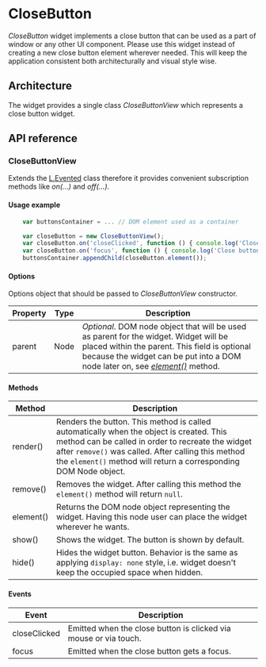 # CloseButton

*CloseButton* widget implements a close button that can be used as a part of window or any other UI component. Please use this widget instead of creating a new close button element wherever needed. This will keep the application consistent both architecturally and visual style wise.

## Architecture

The widget provides a single class *CloseButtonView* which represents a close button widget.

## API reference

### CloseButtonView

Extends the [L.Evented](https://leafletjs.com/reference-1.0.0.html#evented) class therefore it provides convenient subscription methods like *on(...)* and *off(...)*.

#### Usage example

```javascript
    var buttonsContainer = ... // DOM element used as a container

    var closeButton = new CloseButtonView();
    var closeButton.on('closeClicked', function () { console.log('Close button clicked by mouse or by touch'); } );
    var closeButton.on('focus', function () { console.log('Close button focused.'); } );
    buttonsContainer.appendChild(closeButton.element());
```

#### Options
Options object that should be passed to *CloseButtonView* constructor.

| Property | Type | Description |
|---|---|---|
| parent | Node | *Optional*. DOM node object that will be used as parent for the widget. Widget will be placed within the parent. This field is optional because the widget can be put into a DOM node later on, see *[element()](#methods)* method. |

#### Methods <a name="methods"></a>

| Method | Description |
|---|---|
| render() | Renders the button. This method is called automatically when the object is created. This method can be called in order to recreate the widget after `remove()` was called. After calling this method the `element()` method will return a corresponding DOM Node object. |
| remove() | Removes the widget. After calling this method the `element()` method will return `null`. |
| element() | Returns the DOM node object representing the widget. Having this node user can place the widget wherever he wants. |
| show() | Shows the widget. The button is shown by default.  |
| hide() | Hides the widget button. Behavior is the same as applying `display: none` style, i.e. widget doesn't keep the occupied space when hidden. |

#### Events    

| Event | Description
|---|---|
| closeClicked | Emitted when the close button is clicked via mouse or via touch. |
| focus | Emitted when the close button gets a focus. |
